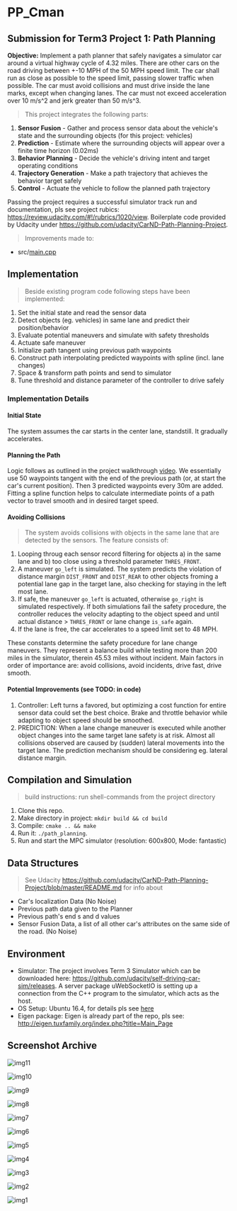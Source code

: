 # PP_Cman

## Submission for Term3 Project 1: Path Planning

__Objective:__ 
Implement a path planner that safely navigates a simulator car around a virtual highway cycle of 4.32 miles. There are other cars on the road driving between +-10 MPH of the 50 MPH speed limit. The car shall run as close as possible to the speed limit, passing slower traffic when possible. The car must avoid collisions and must drive inside the lane marks, except when changing lanes. The car must not exceed acceleration over 10 m/s^2 and jerk greater than 50 m/s^3.

> This project integrates the following parts:

1. **Sensor Fusion** - Gather and process sensor data about the vehicle's state and the surrounding objects (for this project: vehicles)
2. **Prediction** - Estimate where the surrounding objects will appear over a finite time horizon (0.02ms)
3. **Behavior Planning** - Decide the vehicle's driving intent and target operating conditions
4. **Trajectory Generation** - Make a path trajectory that achieves the behavior target safely
5. **Control** - Actuate the vehicle to follow the planned path trajectory

Passing the project requires a successful simulator track run and documentation, pls see project rubics: https://review.udacity.com/#!/rubrics/1020/view. Boilerplate code provided by Udacity under https://github.com/udacity/CarND-Path-Planning-Project.

> Improvements made to:

* src/[main.cpp](./src/main.cpp)

## Implementation

> Beside existing program code following steps have been implemented:

1. Set the initial state and read the sensor data
2. Detect objects (eg. vehicles) in same lane and predict their position/behavior
3. Evaluate potential maneuvers and simulate with safety thresholds
4. Actuate safe maneuver
5. Initialize path tangent using previous path waypoints
6. Construct path interpolating predicted waypoints with spline (incl. lane changes) 
7. Space & transform path points and send to simulator
8. Tune threshold and distance parameter of the controller to drive safely

### Implementation Details

#### Initial State
The system assumes the car starts in the center lane, standstill. It gradually accelerates.

#### Planning the Path
Logic follows as outlined in the project walkthrough [video](https://youtu.be/7sI3VHFPP0w?t=1520). We essentially use 50 waypoints tangent with the end of the previous path (or, at start the car's current position). Then 3 predicted waypoints every 30m are added. Fitting a spline function helps to calculate intermediate points of a path vector to travel smooth and in desired target speed.

#### Avoiding Collisions

> The system avoids collisions with objects in the same lane that are detected by the sensors. The feature consists of:

1. Looping throug each sensor record filtering for objects a) in the same lane and b) too close using a threshold parameter `THRES_FRONT`. 
2. A maneuver `go_left` is simulated. The system predicts the violation of distance margin `DIST_FRONT` and `DIST_REAR` to other objects froming a potential lane gap in the target lane, also checking for staying in the left most lane. 
3. If safe, the maneuver `go_left` is actuated, otherwise `go_right` is simulated respectively. If both simulations fail the safety procedure, the controller reduces the velocity adapting to the object speed and until actual distance > `THRES_FRONT` or lane change `is_safe` again. 
4. If the lane is free, the car accelerates to a speed limit set to 48 MPH.

These constants determine the safety procedure for lane change maneuvers. They represent a balance build while testing more than 200 miles in the simulator, therein 45.53 miles without incident. Main factors in order of importance are: avoid collisions, avoid incidents, drive fast, drive smooth. 

#### Potential Improvements (see TODO: in code)
1. Controller: Left turns a favored, but optimizing a cost function for entire sensor data could set the best choice. Brake and throttle behavior while adapting to object speed should be smoothed.   
2. PREDICTION: When a lane change maneuver is executed while another object changes into the same target lane safety is at risk. Almost all collisions observed are caused by (sudden) lateral movements into the target lane. The prediction mechanism should be considering eg. lateral distance margin.

## Compilation and Simulation

> build instructions: run shell-commands from the project directory

1. Clone this repo.
2. Make directory in project: `mkdir build && cd build`
3. Compile: `cmake .. && make`
4. Run it: `./path_planning`.
5. Run and start the MPC simulator (resolution: 600x800, Mode: fantastic)

## Data Structures 

> See Udacity https://github.com/udacity/CarND-Path-Planning-Project/blob/master/README.md for info about

* Car's localization Data (No Noise)
* Previous path data given to the Planner
* Previous path's end s and d values
* Sensor Fusion Data, a list of all other car's attributes on the same side of the road. (No Noise)

## Environment
* Simulator: The project involves Term 3 Simulator which can be downloaded here: https://github.com/udacity/self-driving-car-sim/releases. A server package uWebSocketIO is setting up a connection from the C++ program to the simulator, which acts as the host.
* OS Setup: Ubuntu 16.4, for details pls see [here](https://classroom.udacity.com/nanodegrees/nd013/parts/40f38239-66b6-46ec-ae68-03afd8a601c8/modules/0949fca6-b379-42af-a919-ee50aa304e6a/lessons/f758c44c-5e40-4e01-93b5-1a82aa4e044f/concepts/23d376c7-0195-4276-bdf0-e02f1f3c665d)
* Eigen package: Eigen is already part of the repo, pls see: http://eigen.tuxfamily.org/index.php?title=Main_Page

## Screenshot Archive
![img11](./pic/Screenshot-from-2018-04-23-01-32-48.png)

![img10](./pic/Screenshot-from-2018-04-23-01-18-20.png)

![img9](./pic/Screenshot-from-2018-04-22-23-53-54.png) 

![img8](./pic/Screenshot-from-2018-04-22-23-30-54.png) 

![img7](./pic/Screenshot-from-2018-04-22-23-30-09.png) 

![img6](./pic/Screenshot-from-2018-04-22-23-16-25.png) 

![img5](./pic/Screenshot-from-2018-04-22-22-48-56.png) 

![img4](./pic/Screenshot-from-2018-04-22-21-13-10.png) 

![img3](./pic/Screenshot-from-2018-04-22-14-26-05.png)

![img2](./pic/Screenshot-from-2018-04-22-03-16-52.png)

![img1](./pic/Screenshot-from-2018-04-21-19-39-51.png)